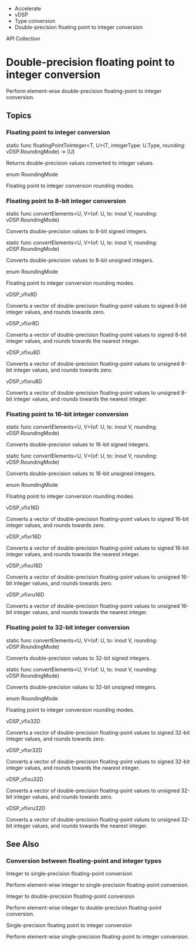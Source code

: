 

- Accelerate
- vDSP
- Type conversion
-  Double-precision floating point to integer conversion 

API Collection

# Double-precision floating point to integer conversion

Perform element-wise double-precision floating-point to integer conversion.

## Topics

### Floating point to integer conversion

static func floatingPointToInteger&lt;T, U>(T, integerType: U.Type, rounding: vDSP.RoundingMode) -> [U]

Returns double-precision values converted to integer values.

enum RoundingMode

Floating point to integer conversion rounding modes.

### Floating point to 8-bit integer conversion

static func convertElements&lt;U, V>(of: U, to: inout V, rounding: vDSP.RoundingMode)

Converts double-precision values to 8-bit signed integers.

static func convertElements&lt;U, V>(of: U, to: inout V, rounding: vDSP.RoundingMode)

Converts double-precision values to 8-bit unsigned integers.

enum RoundingMode

Floating point to integer conversion rounding modes.

vDSP_vfix8D

Converts a vector of double-precision floating-point values to signed 8-bit integer values, and rounds towards zero.

vDSP_vfixr8D

Converts a vector of double-precision floating-point values to signed 8-bit integer values, and rounds towards the nearest integer.

vDSP_vfixu8D

Converts a vector of double-precision floating-point values to unsigned 8-bit integer values, and rounds towards zero.

vDSP_vfixru8D

Converts a vector of double-precision floating-point values to unsigned 8-bit integer values, and rounds towards the nearest integer.

### Floating point to 16-bit integer conversion

static func convertElements&lt;U, V>(of: U, to: inout V, rounding: vDSP.RoundingMode)

Converts double-precision values to 16-bit signed integers.

static func convertElements&lt;U, V>(of: U, to: inout V, rounding: vDSP.RoundingMode)

Converts double-precision values to 16-bit unsigned integers.

enum RoundingMode

Floating point to integer conversion rounding modes.

vDSP_vfix16D

Converts a vector of double-precision floating-point values to signed 16-bit integer values, and rounds towards zero.

vDSP_vfixr16D

Converts a vector of double-precision floating-point values to signed 16-bit integer values, and rounds towards the nearest integer.

vDSP_vfixu16D

Converts a vector of double-precision floating-point values to unsigned 16-bit integer values, and rounds towards zero.

vDSP_vfixru16D

Converts a vector of double-precision floating-point values to unsigned 16-bit integer values, and rounds towards the nearest integer.

### Floating point to 32-bit integer conversion

static func convertElements&lt;U, V>(of: U, to: inout V, rounding: vDSP.RoundingMode)

Converts double-precision values to 32-bit signed integers.

static func convertElements&lt;U, V>(of: U, to: inout V, rounding: vDSP.RoundingMode)

Converts double-precision values to 32-bit unsigned integers.

enum RoundingMode

Floating point to integer conversion rounding modes.

vDSP_vfix32D

Converts a vector of double-precision floating-point values to signed 32-bit integer values, and rounds towards zero.

vDSP_vfixr32D

Converts a vector of double-precision floating-point values to signed 32-bit integer values, and rounds towards the nearest integer.

vDSP_vfixu32D

Converts a vector of double-precision floating-point values to unsigned 32-bit integer values, and rounds towards zero.

vDSP_vfixru32D

Converts a vector of double-precision floating-point values to unsigned 32-bit integer values, and rounds towards the nearest integer.

## See Also

### Conversion between floating-point and integer types

Integer to single-precision floating-point conversion

Perform element-wise integer to single-precision floating-point conversion.

Integer to double-precision floating-point conversion

Perform element-wise integer to double-precision floating-point conversion.

Single-precision floating point to integer conversion

Perform element-wise single-precision floating-point to integer conversion.

